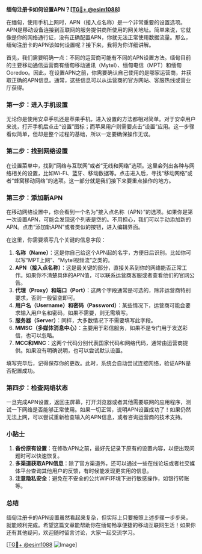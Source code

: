 **缅甸注册卡如何设置APN？[[TG💪+ @esim1088](https://t.me/s/esim1088)]**

在缅甸，使用手机上网时，APN（接入点名称）是一个非常重要的设置选项。APN是移动设备连接到互联网的服务提供商所使用的网关地址。简单来说，它就像是你的网络通行证，没有正确配置APN，你就无法正常使用数据流量。那么，缅甸注册卡的APN该如何设置呢？接下来，我将为你详细讲解。

首先，我们需要明确一点：不同的运营商可能有不同的APN设置方法。缅甸目前的主要移动通信运营商有缅甸移动通讯（Mytel）、缅甸电信（MPT）和缅甸Ooredoo。因此，在设置APN之前，你需要确认自己使用的是哪家运营商，并获取正确的APN信息。通常，这些信息可以从运营商的官方网站、客服热线或营业厅获得。

### **第一步：进入手机设置**
无论你是使用安卓手机还是苹果手机，进入设置的方法都相对简单。对于安卓用户来说，打开手机后点击“设置”图标；而苹果用户则需要点击“设置”应用。这一步骤看似简单，但却是整个过程的基础，所以一定要确保操作无误。

### **第二步：找到网络设置**
在设置菜单中，找到“网络与互联网”或者“无线和网络”选项。这里会列出各种与网络相关的设置，比如Wi-Fi、蓝牙、移动数据等。点击进入后，寻找“移动网络”或者“蜂窝移动网络”的选项。这一部分就是我们接下来要重点操作的地方。

### **第三步：添加新APN**
在移动网络设置中，你会看到一个名为“接入点名称（APN）”的选项。如果你是第一次设置APN，可能会发现这个列表是空的。不用担心，我们可以手动添加新的APN。点击“添加新APN”或者类似的按钮，进入编辑界面。

在这里，你需要填写几个关键的信息字段：
1. **名称（Name）**：这是你自己给这个APN起的名字，方便日后识别。比如你可以写“MPT上网”、“Mytel视频流”之类的。
2. **APN（接入点名称）**：这是最关键的部分，直接关系到你的网络能否正常工作。如果你不清楚具体的APN值，可以联系运营商客服或者查看他们的官网公告。
3. **代理（Proxy）和端口（Port）**：这两个字段通常是可选的，除非运营商特别要求，否则一般留空即可。
4. **用户名（Username）和密码（Password）**：某些情况下，运营商可能会要求输入用户名和密码，如果不需要，则无需填写。
5. **服务器（Server）**：同样，大多数情况下不需要填写此字段。
6. **MMSC（多媒体消息中心）**：主要用于彩信服务，如果不是专门用于发送彩信，也可以忽略。
7. **MCC和MNC**：这两个代码分别代表国家代码和网络代码，通常由运营商提供。如果没有明确说明，也可以尝试默认设置。

填写完毕后，记得保存你的更改。此时，系统会自动尝试连接网络，验证APN是否配置成功。

### **第四步：检查网络状态**
一旦完成APN设置，返回主屏幕，打开浏览器或者其他需要联网的应用程序，测试一下网络是否能够正常使用。如果一切正常，说明APN设置成功了！如果仍然无法上网，可以尝试重新检查输入的APN信息，或者咨询运营商的技术支持。

### **小贴士**
1. **备份原有设置**：在修改APN之前，最好先记录下原有的设置内容，以便出现问题时可以快速恢复。
2. **多渠道获取APN信息**：除了官方渠道外，还可以通过一些在线论坛或者社交媒体平台查询其他用户的反馈，有时候能发现更实用的信息。
3. **注意隐私安全**：避免在不安全的公共WiFi环境下进行敏感操作，如银行转账等。

### **总结**
缅甸注册卡的APN设置虽然看起来复杂，但实际上只要按照上述步骤一步步来，就能顺利完成。希望这篇文章能帮助你在缅甸畅享便捷的移动互联网生活！如果你还有其他疑问，欢迎随时留言讨论，大家一起交流学习。

[[TG💪+ @esim1088](https://t.me/s/esim1088) ![Image](https://i.postimg.cc/4NQfJmqS/Snipaste-2025-05-13-00-14-12.png)]